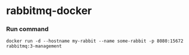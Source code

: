 # rabbitmq-docker

### Run command
```
docker run -d --hostname my-rabbit --name some-rabbit -p 8080:15672 rabbitmq:3-management
```
